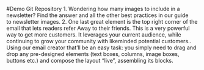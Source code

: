 #Demo Git Repository
	1. Wondering how many images to include in a newsletter? Find the answer and all the other best practices in our guide to newsletter images.
	2. One last great element is the top right corner of the email that lets readers refer Away to their friends. This is a very powerful way to get more customers. It leverages your current audience, while continuing to grow your community with likeminded potential customers..
Using our email creator that’ll be an easy task: you simply need to drag and drop any pre-designed elements (text boxes, columns, image boxes, buttons etc.) and compose the layout “live”, assembling its blocks.  